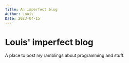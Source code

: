 ```yaml
---
Title: An imperfect blog
Author: Louis
Date: 2023-04-15
---
```

# Louis' imperfect blog

A place to post my ramblings about programming and stuff.
